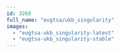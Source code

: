 ```yaml
---
id: 3268
full_name: "eugtsa/ukb_singularity"
images: 
  - "eugtsa-ukb_singularity-latest"
  - "eugtsa-ukb_singularity-stable"
---
```

